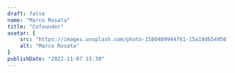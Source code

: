 ```yaml
---
draft: false
name: "Marco Rosata"
title: "Cofounder"
avatar: {
    src: "https://images.unsplash.com/photo-1580489944761-15a19d654956?&fit=crop&w=280",
    alt: "Marco Rosata"
}
publishDate: "2022-11-07 15:39"
---
```

